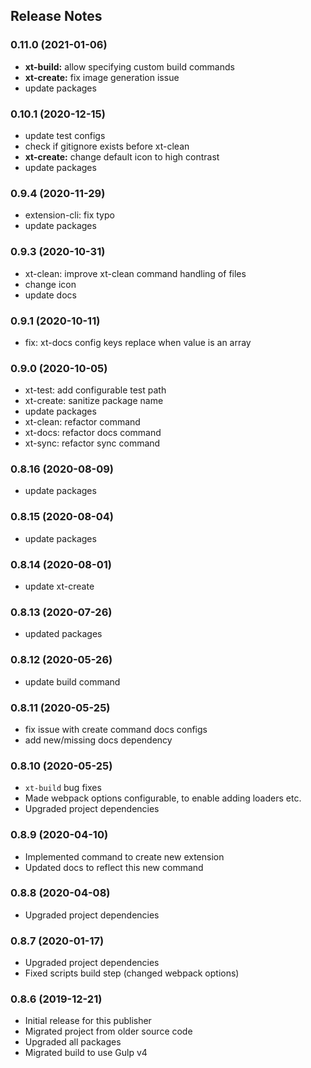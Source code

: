 ## Release Notes

### 0.11.0 (2021-01-06)

* **xt-build:** allow specifying custom build commands
* **xt-create:** fix image generation issue
* update packages


### 0.10.1 (2020-12-15)

* update test configs 
* check if gitignore exists before xt-clean
* **xt-create:** change default icon to high contrast
* update packages

### 0.9.4 (2020-11-29)

* extension-cli: fix typo
* update packages

### 0.9.3 (2020-10-31)

* xt-clean: improve xt-clean command handling of files
* change icon
* update docs

### 0.9.1 (2020-10-11)

- fix: xt-docs config keys replace when value is an array

### 0.9.0 (2020-10-05)

- xt-test: add configurable test path
- xt-create: sanitize package name
- update packages
- xt-clean: refactor command
- xt-docs: refactor docs command
- xt-sync: refactor sync command

### 0.8.16 (2020-08-09)

- update packages

### 0.8.15  (2020-08-04)

- update packages

### 0.8.14 (2020-08-01)

- update xt-create

### 0.8.13 (2020-07-26)

- updated packages

### 0.8.12 (2020-05-26)

- update build command

### 0.8.11 (2020-05-25)

- fix issue with create command docs configs
- add new/missing docs dependency

### 0.8.10 (2020-05-25)

- `xt-build` bug fixes
- Made webpack options configurable, to enable adding loaders etc.
- Upgraded project dependencies

### 0.8.9 (2020-04-10)

- Implemented command to create new extension
- Updated docs to reflect this new command

### 0.8.8 (2020-04-08)

- Upgraded project dependencies

### 0.8.7 (2020-01-17)

- Upgraded project dependencies
- Fixed scripts build step (changed webpack options)

### 0.8.6 (2019-12-21)

- Initial release for this publisher
- Migrated project from older source code
- Upgraded all packages
- Migrated build to use Gulp v4
